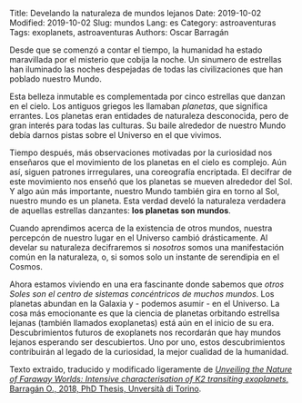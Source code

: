 Title: Develando la naturaleza de mundos lejanos
Date: 2019-10-02
Modified: 2019-10-02
Slug: mundos
Lang: es
Category: astroaventuras
Tags: exoplanets, astroaventuras
Authors: Oscar Barragán

Desde que se comenzó a contar el tiempo, la humanidad ha estado maravillada por el misterio que cobija la noche.
Un sinumero de estrellas han iluminado las noches despejadas de todas las civilizaciones que han poblado nuestro Mundo.

Esta belleza inmutable es complementada por cinco estrellas que danzan en el cielo.
Los antiguos griegos les llamaban _planetas_, que significa errantes. 
Los planetas eran entidades de naturaleza desconocida, pero de gran interés para todas las culturas.
Su baile alrededor de nuestro Mundo debía darnos pistas sobre el Universo en el que vivimos.

Tiempo después, más observaciones motivadas por la curiosidad nos enseñaros que el movimiento de los planetas en el cielo es complejo.
Aún así, siguen patrones irrregulares, una coreografía encriptada.
El decifrar de este movimiento nos enseñó que los planetas se mueven alrededor del Sol.
Y algo aún más importante, nuestro Mundo también gira en torno al Sol, nuestro mundo es un planeta.
Esta verdad develó la naturaleza verdadera de aquellas estrellas danzantes: **los planetas son mundos**.

Cuando aprendimos acerca de la existencia de otros mundos, nuestra percepcón de nuestro lugar en el Universo cambió drásticamente.
Al develar su naturaleza decifraremos si _nosotros_ somos una manifestación común en la naturaleza, o,
si somos solo un instante de serendipia en el Cosmos.

Ahora estamos viviendo en una era fascinante donde sabemos que _otros Soles son el centro de sistemas concéntricos de muchos mundos_.
Los planetas abundan en la Galaxia y - podemos asumir - en el Universo.
La cosa más emocionante es que la ciencia de planetas orbitando estrellsa lejanas (también llamados exoplanetas) está aún en el inicio de su era.
Descubrimientos futuros de exoplanets nos recordarán que hay mundos lejanos esperando ser descubiertos. Uno por uno, estos descubrimientos contribuirán al legado de la curiosidad, la mejor cualidad de la humanidad.

Texto extraido, traducido y modificado ligeramente de [_Unveiling the Nature of Faraway Worlds: Intensive characterisation of K2 transiting exoplanets_, Barragán O., 2018, PhD Thesis, Unversità di Torino](https://zenodo.org/record/2592750).
